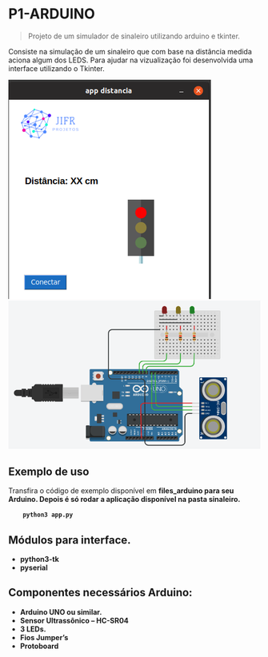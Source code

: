 # P1-ARDUINO
> Projeto de um simulador de sinaleiro utilizando arduino e tkinter.  

Consiste na simulação de um sinaleiro que com base na distância medida aciona algum dos LEDS. 
Para ajudar na vizualização foi desenvolvida uma interface utilizando o Tkinter.

![](layout_app.png)
![](schema_circuito.png)


## Exemplo de uso

Transfira o código de exemplo disponível em <b>files_arduino<b> para seu Arduino. Depois é só rodar a aplicação  disponível na pasta <b>sinaleiro<b>.

```sh
    python3 app.py
```

## Módulos para interface.

* python3-tk
* pyserial


## Componentes necessários Arduino:

* Arduino UNO ou similar.
* Sensor Ultrassônico – HC-SR04
* 3 LEDs.
* Fios Jumper’s
* Protoboard
  
